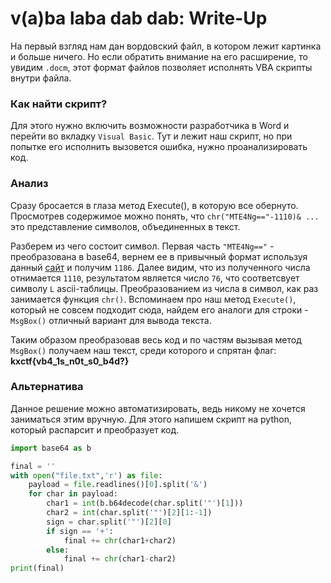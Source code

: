 # v(a)ba laba dab dab: Write-Up

На первый взгляд нам дан вордовский файл, в котором лежит картинка и больше ничего. Но если обратить внимание на его расширение, то увидим `.docm`, этот формат файлов позволяет исполнять VBA скрипты внутри файла.

### Как найти скрипт?

Для этого нужно включить возможности разработчика в Word и перейти во вкладку `Visual Basic`. Тут и лежит наш скрипт, но при попытке его исполнить вызовется ошибка, нужно проанализировать код.

### Анализ

Сразу бросается в глаза метод Execute(), в которую все обернуто. Просмотрев содержимое можно понять, что `chr("MTE4Ng=="-1110)& ...` это представление символов, объединенных в текст.

Разберем из чего состоит символ. Первая часть `"MTE4Ng=="` - преобразована в base64, вернем ее в привычный формат используя данный [сайт](https://www.base64decode.org/) и получим `1186`. Далее видим, что из полученного числа отнимается `1110`, результатом является число `76`, что соответсвует символу `L` ascii-таблицы. Преобразованием из числа в символ, как раз занимается функция `chr()`. Вспоминаем про наш метод `Execute()`, который не совсем подходит сюда, найдем его аналоги для строки - `MsgBox()` отличный вариант для вывода текста.

Таким образом преобразовав весь код и по частям вызывая метод `MsgBox()` получаем наш текст, среди которого и спрятан флаг: **kxctf{vb4_1s_n0t_s0_b4d?}**

### Альтернатива

Данное решение можно автоматизировать, ведь никому не хочется заниматься этим вручную. Для этого напишем скрипт на python, который распарсит и преобразует код.

```python
import base64 as b

final = ''
with open("file.txt",'r') as file:
    payload = file.readlines()[0].split('&')
    for char in payload:
        char1 = int(b.b64decode(char.split('"')[1]))
        char2 = int(char.split('"')[2][1:-1])
        sign = char.split('"')[2][0]
        if sign == '+':
            final += chr(char1+char2)
        else:
            final += chr(char1-char2)
print(final)
```

